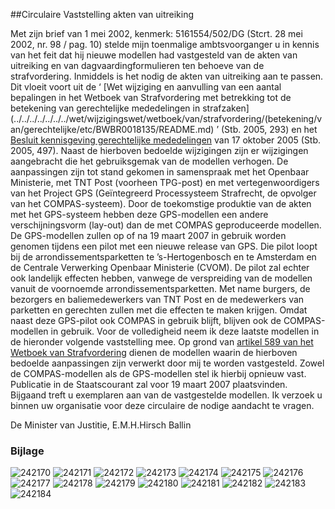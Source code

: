 <meta http-equiv='Content-Type' content='text/html; charset=utf-8' />

##Circulaire Vaststelling akten van uitreiking

Met zijn brief van 1 mei 2002, kenmerk: 5161554/502/DG (Stcrt. 28 mei 2002, nr. 98 / pag. 10) stelde mijn toenmalige ambtsvoorganger u in kennis van het feit dat hij nieuwe modellen had vastgesteld van de akten van uitreiking en van dagvaardingformulieren ten behoeve van de strafvordering. Inmiddels is het nodig de akten van uitreiking aan te passen. Dit vloeit voort uit de ‘ [Wet wijziging en aanvulling van een aantal bepalingen in het Wetboek van Strafvordering met betrekking tot de betekening van gerechtelijke mededelingen in strafzaken](../../../../../../../wet/wijzigingswet/wetboek/van/strafvordering/(betekening/van/gerechtelijke/etc/BWBR0018135/README.md) ’ (Stb. 2005, 293) en het [Besluit kennisgeving gerechtelijke mededelingen](../../../../../../../AMvB/besluit/kennisgeving/gerechtelijke/mededelingen/BWBR0018895/README.md) van 17 oktober 2005 (Stb. 2005, 497). Naast de hierboven bedoelde wijzigingen zijn er wijzigingen aangebracht die het gebruiksgemak van de modellen verhogen. De aanpassingen zijn tot stand gekomen in samenspraak met het Openbaar Ministerie, met TNT Post (voorheen TPG-post) en met vertegenwoordigers van het Project GPS (Geïntegreerd Processysteem Strafrecht, de opvolger van het COMPAS-systeem). Door de toekomstige produktie van de akten met het GPS-systeem hebben deze GPS-modellen een andere verschijningsvorm (lay-out) dan de met COMPAS geproduceerde modellen. De GPS-modellen zullen op of na 19 maart 2007 in gebruik worden genomen tijdens een pilot met een nieuwe release van GPS. Die pilot loopt bij de arrondissementsparketten te ’s-Hertogenbosch en te Amsterdam en de Centrale Verwerking Openbaar Ministerie (CVOM). De pilot zal echter ook landelijk effecten hebben, vanwege de verspreiding van de modellen vanuit de voornoemde arrondissementsparketten. Met name burgers, de bezorgers en baliemedewerkers van TNT Post en de medewerkers van parketten en gerechten zullen met die effecten te maken krijgen. Omdat naast deze GPS-pilot ook COMPAS in gebruik blijft, blijven ook de COMPAS-modellen in gebruik. Voor de volledigheid neem ik deze laatste modellen in de hieronder volgende vaststelling mee. Op grond van [artikel 589 van het Wetboek van Strafvordering](../../../../../../../wet/wet/van/15/januari/1921/BWBR0001903/README.md) dienen de modellen waarin de hierboven bedoelde aanpassingen zijn verwerkt door mij te worden vastgesteld. Zowel de COMPAS-modellen als de GPS-modellen stel ik hierbij opnieuw vast. Publicatie in de Staatscourant zal voor 19 maart 2007 plaatsvinden. Bijgaand treft u exemplaren aan van de vastgestelde modellen. Ik verzoek u binnen uw organisatie voor deze circulaire de nodige aandacht te vragen.    

De 
Minister van Justitie, 
E.M.H.Hirsch Ballin  

### Bijlage  

![242170](http://wetten.overheid.nl/Illustration/242170)
![242171](http://wetten.overheid.nl/Illustration/242171)
![242172](http://wetten.overheid.nl/Illustration/242172)
![242173](http://wetten.overheid.nl/Illustration/242173)
![242174](http://wetten.overheid.nl/Illustration/242174)
![242175](http://wetten.overheid.nl/Illustration/242175)
![242176](http://wetten.overheid.nl/Illustration/242176)
![242177](http://wetten.overheid.nl/Illustration/242177)
![242178](http://wetten.overheid.nl/Illustration/242178)
![242179](http://wetten.overheid.nl/Illustration/242179)
![242180](http://wetten.overheid.nl/Illustration/242180)
![242181](http://wetten.overheid.nl/Illustration/242181)
![242182](http://wetten.overheid.nl/Illustration/242182)
![242183](http://wetten.overheid.nl/Illustration/242183)
![242184](http://wetten.overheid.nl/Illustration/242184)

